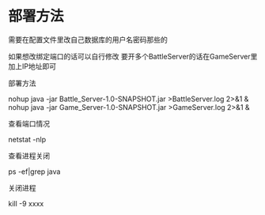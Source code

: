# 部署方法

需要在配置文件里改自己数据库的用户名密码那些的

 如果想改绑定端口的话可以自行修改 要开多个BattleServer的话在GameServer里加上IP地址即可



部署方法

nohup java -jar   Battle_Server-1.0-SNAPSHOT.jar  >BattleServer.log  2>&1 &
nohup java -jar   Game_Server-1.0-SNAPSHOT.jar  >GameServer.log  2>&1 &

查看端口情况

netstat -nlp

查看进程关闭

ps -ef|grep java

关闭进程

kill -9 xxxx